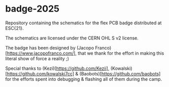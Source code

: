# badge-2025

Repository containing the schematics for the flex PCB badge distributed at ESC{21}.

The schematics are licensed under the CERN OHL S v2 license.

The badge has been designed by (Jacopo Franco)[https://www.jacopofranco.com/], that we thank for the effort in making this literal show of force a reality ;)

Special thanks to (Kezi)[https://github.com/Kezii], (Kowalski)[https://github.com/kowalski7cc] & (Baobots)[https://github.com/baobots] for the efforts spent into debugging & flashing all of them during the camp.
